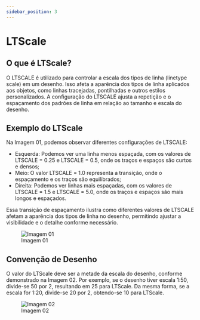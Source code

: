 ```yaml
---
sidebar_position: 3
---
```


# LTScale

## O que é LTScale?
O LTSCALE é utilizado para controlar a escala dos tipos de linha (linetype scale) em um desenho. Isso afeta a aparência dos tipos de linha aplicados aos objetos, como linhas tracejadas, pontilhadas e outros estilos personalizados. A configuração do LTSCALE ajusta a repetição e o espaçamento dos padrões de linha em relação ao tamanho e escala do desenho.

## Exemplo do LTScale
Na Imagem 01, podemos observar diferentes configurações de LTSCALE:

- Esquerda: Podemos ver uma linha menos espaçada, com os valores de LTSCALE = 0.25 e LTSCALE = 0.5, onde os traços e espaços são curtos e densos;
- Meio: O valor LTSCALE = 1.0 representa a transição, onde o espaçamento e os traços são equilibrados;
- Direita: Podemos ver linhas mais espaçadas, com os valores de LTSCALE = 1.5 e LTSCALE = 5.0, onde os traços e espaços são mais longos e espaçados.

Essa transição de espaçamento ilustra como diferentes valores de LTSCALE afetam a aparência dos tipos de linha no desenho, permitindo ajustar a visibilidade e o detalhe conforme necessário.

<figure>
    <img src="/img/autocad/ltscale/img_autocad_ltscale_img01.png" alt="Imagem 01" />
    <figcaption>Imagem 01</figcaption>
</figure>

## Convenção de Desenho
O valor do LTScale deve ser a metade da escala do desenho, conforme demonstrado na Imagem 02. Por exemplo, se o desenho tiver escala 1:50, divide-se 50 por 2, resultando em 25 para LTScale. Da mesma forma, se a escala for 1:20, divide-se 20 por 2, obtendo-se 10 para LTScale.

<figure>
    <img src="/img/autocad/ltscale/img_autocad_ltscale_img02.png" alt="Imagem 02" />
    <figcaption>Imagem 02</figcaption>
</figure>